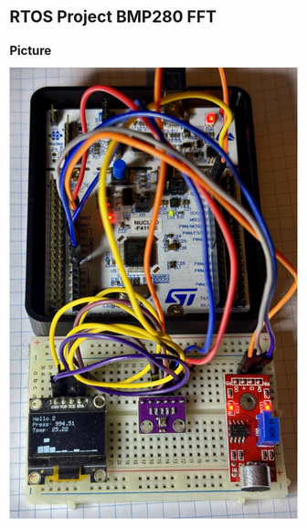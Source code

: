  # RTOS Project BMP280 FFT

## Picture
![RTOS Project Screenshot](https://raw.githubusercontent.com/mateuszpiwowarski/RTOS_Project_BMP280_FFT/main/RTOS_BMP280_FFT.jpg)
